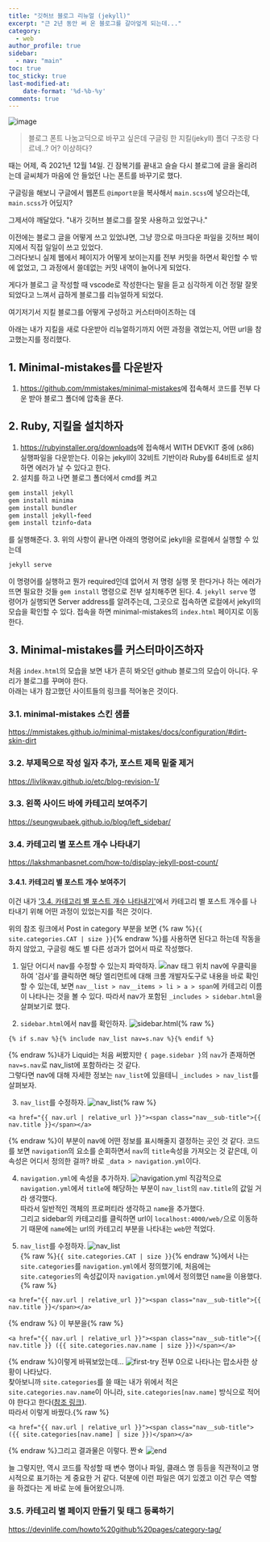 ```yaml
---
title: "깃허브 블로그 리뉴얼 (jekyll)"
excerpt: "근 2년 동안 써 온 블로그를 갈아엎게 되는데..."
category: 
  - web
author_profile: true
sidebar:
  - nav: "main" 
toc: true
toc_sticky: true
last-modified-at:
    date-format: '%d-%b-%y'
comments: true
---
```

![image](/assets/images/page/web/before_renewal.png)
> 블로그 폰트 나눔고딕으로 바꾸고 싶은데 구글링 한 지킬(jekyll) 폴더 구조랑 다르네..? 어? 이상하다?

때는 어제, 즉 2021년 12월 14일. 긴 잠복기를 끝내고 슬슬 다시 블로그에 글을 올리려는데 글씨체가 마음에 안 들었던 나는 폰트를 바꾸기로 했다.

구글링을 해보니 구글에서 웹폰트 ```@import문```을 복사해서 ```main.scss```에 넣으라는데, ```main.scss```가 어딨지?

그제서야 깨달았다. "내가 깃허브 블로그를 잘못 사용하고 있었구나."

이전에는 블로그 글을 어떻게 쓰고 있었냐면, 그냥 깡으로 마크다운 파일을 깃허브 페이지에서 직접 일일이 쓰고 있었다.   
그러다보니 실제 웹에서 페이지가 어떻게 보이는지를 전부 커밋을 하면서 확인할 수 밖에 없었고, 그 과정에서 쓸데없는 커밋 내역이 늘어나게 되었다.

게다가 블로그 글 작성할 때 vscode로 작성한다는 말을 듣고 심각하게 이건 정말 잘못되었다고 느껴서 급하게 블로그를 리뉴얼하게 되었다.  

여기저기서 지킬 블로그를 어떻게 구성하고 커스터마이즈하는 데 

아래는 내가 지킬을 새로 다운받아 리뉴얼하기까지 어떤 과정을 겪었는지, 어떤 url을 참고했는지를 정리했다.  

## 1. Minimal-mistakes를 다운받자
1. <https://github.com/mmistakes/minimal-mistakes>에 접속해서 코드를 전부 다운 받아 블로그 폴더에 압축을 푼다.  

## 2. Ruby, 지킬을 설치하자
1. <https://rubyinstaller.org/downloads>에 접속해서 WITH DEVKIT 중에 (x86) 실행파일을 다운받는다. 이유는 jekyll이 32비트 기반이라 Ruby를 64비트로 설치하면 에러가 날 수 있다고 한다.
2. 설치를 하고 나면 블로그 폴더에서 cmd를 켜고
```ruby
gem install jekyll
gem install minima
gem install bundler
gem install jekyll-feed
gem install tzinfo-data
```
를 실행해준다.
3. 위의 사항이 끝나면 아래의 명령어로 jekyll을 로컬에서 실행할 수 있는데
```ruby
jekyll serve
```
이 명령어를 실행하고 뭔가 required인데 없어서 저 명령 실행 못 한다거나 하는 에러가 뜨면 필요한 것들 ```gem install``` 명령으로 전부 설치해주면 된다.
4. ```jekyll serve``` 명령어가 실행되면 Server address를 알려주는데, 그곳으로 접속하면 로컬에서 jekyll의 모습을 확인할 수 있다. 접속을 하면 minimal-mistakes의 ```index.html``` 페이지로 이동한다.

## 3. Minimal-mistakes를 커스터마이즈하자
처음 ```index.html```의 모습을 보면 내가 흔히 봐오던 github 블로그의 모습이 아니다. 우리가 블로그를 꾸며야 한다.  
아래는 내가 참고했던 사이트들의 링크를 적어놓은 것이다.

### 3.1. minimal-mistakes 스킨 샘플
<https://mmistakes.github.io/minimal-mistakes/docs/configuration/#dirt-skin-dirt>

### 3.2. 부제목으로 작성 일자 추가, 포스트 제목 밑줄 제거
<https://livlikwav.github.io/etc/blog-revision-1/>

### 3.3. 왼쪽 사이드 바에 카테고리 보여주기
<https://seungwubaek.github.io/blog/left_sidebar/>

### 3.4. 카테고리 별 포스트 개수 나타내기
<https://lakshmanbasnet.com/how-to/display-jekyll-post-count/>

#### 3.4.1. 카테고리 별 포스트 개수 보여주기
이건 내가 ['3.4. 카테고리 별 포스트 개수 나타내기'](#34-카테고리-별-포스트-개수-나타내기)에서 카테고리 별 포스트 개수를 나타내기 위해 어떤 과정이 있었는지를 적은 것이다.  

위의 참조 링크에서 Post in category 부분을 보면 {% raw %}```{{ site.categories.CAT | size }}```{% endraw %}를 사용하면 된다고 하는데 작동을 하지 않았고, 구글링 해도 별 다른 성과가 없어서 따로 작성했다. 

1. 일단 어디서 nav를 수정할 수 있는지 파악하자.
![nav 태그 위치](/assets/images/page/web/2021-12-18_show_category_count1.png)
nav에 우클릭을 하여 '검사'를 클릭하면 해당 엘리먼트에 대해 크롬 개발자도구로 내용을 바로 확인할 수 있는데, 보면 ```nav__list > nav__items > li > a > span```에 카테고리 이름이 나타나는 것을 볼 수 있다. 따라서 nav가 포함된 ```_includes > sidebar.html```을 살펴보기로 했다.  

2. ```sidebar.html```에서 nav를 확인하자.
![sidebar.html](/assets/images/page/web/2021-12-18_show_category_count2.png){% raw %}  
```liquid  
{% if s.nav %}{% include nav_list nav=s.nav %}{% endif %}
```
{% endraw %}내가 Liquid는 처음 써봤지만 ```{ page.sidebar }```의 ```nav```가 존재하면 ```nav=s.nav```로 nav_list에 포함하라는 것 같다.  
그렇다면 nav에 대해 자세한 정보는 ```nav_list```에 있을테니 ```_includes > nav_list```를 살펴보자.  

3. ```nav_list```를 수정하자.
![nav_list](/assets/images/page/web/2021-12-18_show_category_count3.png){% raw %}  
```liquid  
<a href="{{ nav.url | relative_url }}"><span class="nav__sub-title">{{ nav.title }}</span></a>
```
{% endraw %}이 부분이 nav에 어떤 정보를 표시해줄지 결정하는 곳인 것 같다. 코드를 보면 ```navigation```의 요소를 순회하면서 ```nav```의 ```title```속성을 가져오는 것 같은데, 이 속성은 어디서 정의한 걸까? 바로 ```_data > navigation.yml```이다.

4. ```navigation.yml```에 속성을 추가하자.
![navigation.yml](/assets/images/page/web/2021-12-18_show_category_count4.png)
직감적으로 ```navigation.yml```에서 ```title```에 해당하는 부분이 ```nav_list```의 ```nav.title```의 값일 거라 생각했다.  
따라서 일반적인 객체의 프로퍼티라 생각하고 ```name```을 추가했다.  
그리고 sidebar의 카테고리를 클릭하면 url이 ```localhost:4000/web/```으로 이동하기 때문에 ```name```에는 url의 카테고리 부분을 나타내는 ```web```만 적었다.

1. ```nav_list```를 수정하자.
![nav_list](/assets/images/page/web/2021-12-18_show_category_count5.png)  
{% raw %}```{{ site.categories.CAT | size }}```{% endraw %}에서 나는 ```site.categories```를 ```navigation.yml```에서 정의했기에, 처음에는 ```site.categories```의 속성값이자 ```navigation.yml```에서 정의했던 ```name```을 이용했다.{% raw %}  
```liquid  
<a href="{{ nav.url | relative_url }}"><span class="nav__sub-title">{{ nav.title }}</span></a>
```
{% endraw %} 이 부분을{% raw %}  
```liquid  
<a href="{{ nav.url | relative_url }}"><span class="nav__sub-title">{{ nav.title }} ({{ site.categories.nav.name | size }})</span></a>
```
{% endraw %}이렇게 바꿔보았는데...
![first-try](/assets/images/page/web/2021-12-18_show_category_count6.png)
전부 0으로 나타나는 맙소사한 상황이 나타났다.  
찾아보니까 ```site.categories```를 쓸 때는 내가 위에서 적은 ```site.categories.nav.name```이 아니라, ```site.categories[nav.name]``` 방식으로 적어야 한다고 한다([참조 링크](https://stackoverflow.com/questions/22441281/jekyll-site-categories-variable)).  
따라서 이렇게 바꿨다.{% raw %}  
```liquid  
<a href="{{ nav.url | relative_url }}"><span class="nav__sub-title"> ({{ site.categories[nav.name] | size }})</span></a>
```
{% endraw %}그리고 결과물은 이렇다. 짠☆
![end](/assets/images/page/web/2021-12-18_show_category_count8.png)  

늘 그렇지만, 역시 코드를 작성할 때 변수 명이나 파일, 클래스 명 등등을 직관적이고 명시적으로 표기하는 게 중요한 거 같다. 덕분에 이런 파일은 여기 있겠고 이건 무슨 역할을 하겠다는 게 바로 눈에 들어왔으니까.

### 3.5. 카테고리 별 페이지 만들기 및 태그 등록하기
<https://devinlife.com/howto%20github%20pages/category-tag/>
